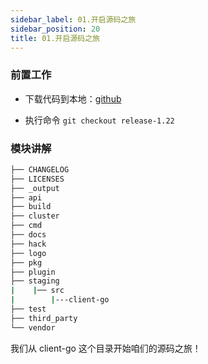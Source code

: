 ```yaml
---
sidebar_label: 01.开启源码之旅
sidebar_position: 20
title: 01.开启源码之旅
---
```


### 前置工作

- 下载代码到本地：[github](github.com/kubernetes/kubernetes)

- 执行命令 `git checkout release-1.22`

### 模块讲解
```sh
├── CHANGELOG
├── LICENSES
├── _output
├── api
├── build
├── cluster
├── cmd
├── docs
├── hack
├── logo
├── pkg
├── plugin
├── staging 
|    |── src
|        |---client-go
├── test
├── third_party
└── vendor

```

我们从 client-go 这个目录开始咱们的源码之旅！